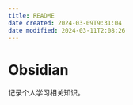 ```yaml
---
title: README
date created: 2024-03-09T9:31:04
date modified: 2024-03-11T2:08:26
---
```


# Obsidian

记录个人学习相关知识。
